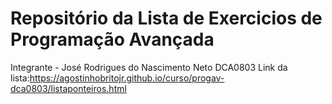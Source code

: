 # Repositório da Lista de Exercicios de Programação Avançada
Integrante - 
José Rodrigues do Nascimento Neto DCA0803
Link da lista:https://agostinhobritojr.github.io/curso/progav-dca0803/listaponteiros.html
